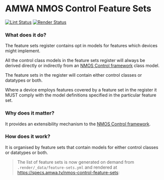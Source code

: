 # AMWA NMOS Control Feature Sets

[![Lint Status](https://github.com/AMWA-TV/nmos-control-feature-sets/workflows/Lint/badge.svg)](https://github.com/AMWA-TV/nmos-control-feature-sets/actions?query=workflow%3ALint)
[![Render Status](https://github.com/AMWA-TV/nmos-control-feature-sets/workflows/Render/badge.svg)](https://github.com/AMWA-TV/nmos-control-feature-sets/actions?query=workflow%3ARender)

<!-- INTRO-START -->

### What does it do?

The feature sets register contains opt in models for features which devices might implement.

All the control class models in the feature sets register will always be derived directly or indirectly from an [NMOS Control framework](https://specs.amwa.tv/ms-05-02/) class model.

The feature sets in the register will contain either control classes or datatypes or both.

Where a device employs features covered by a feature set in the register it MUST comply with the model definitions specified in the particular feature set.

### Why does it matter?

It provides an extensibility mechanism to the [NMOS Control framework](https://specs.amwa.tv/ms-05-02/).

### How does it work?

It is organised by feature sets that contain models for either control classes or datatypes or both.

<!-- INTRO-END -->

> The list of feature sets is now generated on demand from `.render/_data/feature-sets.yml` and rendered at <https://specs.amwa.tv/nmos-control-feature-sets>:

